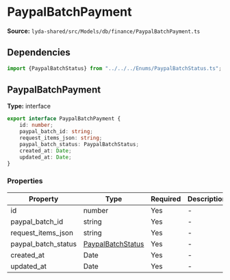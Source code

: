 # PaypalBatchPayment

**Source:** `lyda-shared/src/Models/db/finance/PaypalBatchPayment.ts`

## Dependencies

```typescript
import {PaypalBatchStatus} from "../../../Enums/PaypalBatchStatus.ts";
```

## PaypalBatchPayment

**Type:** interface

```typescript
export interface PaypalBatchPayment {
    id: number;
    paypal_batch_id: string;
    request_items_json: string;
    paypal_batch_status: PaypalBatchStatus;
    created_at: Date;
    updated_at: Date;
}
```

### Properties

| Property | Type | Required | Description |
|----------|------|----------|-------------|
| id | number | Yes | - |
| paypal_batch_id | string | Yes | - |
| request_items_json | string | Yes | - |
| paypal_batch_status | [PaypalBatchStatus](/api/data-models/Enums/PaypalBatchStatus) | Yes | - |
| created_at | D​a​t​e | Yes | - |
| updated_at | D​a​t​e | Yes | - |


